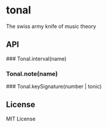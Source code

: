 # tonal

The swiss army knife of music theory

## API

### Tonal.interval(name)

### Tonal.note(name)

### Tonal.keySignature(number | tonic)

## License

MIT License
